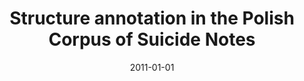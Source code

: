 ---
# Documentation: https://wowchemy.com/docs/managing-content/

title: Structure annotation in the Polish Corpus of Suicide Notes
subtitle: ''
summary: ''
authors:
- Michał M. Marcińczuk
- Monika Zaśko-Zielińska
- piasecki
tags: []
categories: []
date: '2011-01-01'
lastmod: 2022-10-07T05:11:12Z
featured: false
draft: false

# Featured image
# To use, add an image named `featured.jpg/png` to your page's folder.
# Focal points: Smart, Center, TopLeft, Top, TopRight, Left, Right, BottomLeft, Bottom, BottomRight.
image:
  caption: ''
  focal_point: ''
  preview_only: false

# Projects (optional).
#   Associate this post with one or more of your projects.
#   Simply enter your project's folder or file name without extension.
#   E.g. `projects = ["internal-project"]` references `content/project/deep-learning/index.md`.
#   Otherwise, set `projects = []`.
projects: []
publishDate: '2022-10-07T05:11:11.678835Z'
publication_types:
- '1'
abstract: ''
publication: '*Text, speech and dialogue : 14th International Conference, TSD 2011,
  Pilsen, Czech Republic, September 1-5, 2011 : proceedings*'
doi: 10.1007/978-3-642-23538-2_53
---